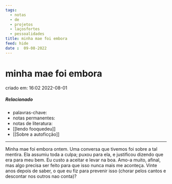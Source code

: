 ```yaml
---
tags:
  - notas
  - de
  - projetos
  - laçosfortes
  - pessoalidades
title: minha mae foi embora
feed: hide
date :  09-08-2022
---
```

# minha mae foi embora
criado em: 16:02 2022-08-01

##### Relacionado
- palavras-chave: 
- notas permanentes: 
- notas de literatura: 
- [[lendo fooquedeu]]
- [[Sobre a autoficção]]
---
Minha mae foi embora ontem. 
Uma conversa que tivemos foi sobre a tal mentira. Ela assumiu toda a culpa; puxou para ela, e justificou dizendo que era para meu bem.
Eu custo a aceitar e levar na boa. Amo-a muito, afinal, mas algo precisa ser feito para que isso nunca mais me aconteça. Vinte anos depois de saber, o que eu fiz para prevenir isso (chorar pelos cantos e descontar nos outros nao conta)?
